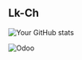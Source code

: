 ## Lk-Ch 

![Your GitHub stats](https://github-readme-stats.vercel.app/api?username=Lk-Ch&show_icons=true&theme=tokyonight)


![Odoo](https://img.shields.io/badge/-Odoo-black?style=flat-square&logo=odoo)

